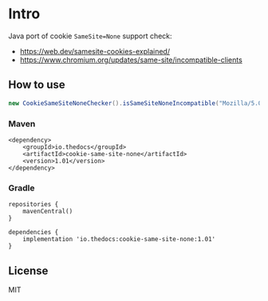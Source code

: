# Intro
Java port of cookie `SameSite=None` support check:

* https://web.dev/samesite-cookies-explained/
* https://www.chromium.org/updates/same-site/incompatible-clients

## How to use
```java
new CookieSameSiteNoneChecker().isSameSiteNoneIncompatible("Mozilla/5.0 (Macintosh; Intel Mac OS X 10_14_2) AppleWebKit/537.36 (KHTML, like Gecko) Chrome/66.0.3359.117 Safari/537.36");
```

### Maven
```
<dependency>
    <groupId>io.thedocs</groupId>
    <artifactId>cookie-same-site-none</artifactId>
    <version>1.01</version>
</dependency>
```

### Gradle
```
repositories {
    mavenCentral()
}

dependencies {
    implementation 'io.thedocs:cookie-same-site-none:1.01'
}
```

## License
MIT
